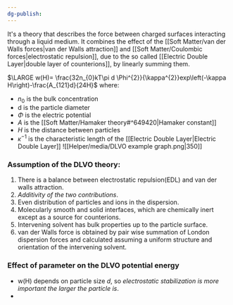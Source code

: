 ```yaml
---
dg-publish:
---
```



It's a theory that describes the force between charged surfaces interacting through a liquid medium. It combines the effect of the [[Soft Matter/van der Walls forces|van der Walls attraction]] and [[Soft Matter/Coulombic forces|electrostatic repulsion]], due to the so called [[Electric Double Layer|double layer of counterions]], by linearly summing them.

$\LARGE w(H)= \frac{32n_{0}kT\pi d \Phi^{2}}{\kappa^{2}}exp\left(-\kappa H\right)-\frac{A_{121}d}{24H}$ 
where:
- $n_{0}$ is the bulk concentration
- d is the particle diameter
- $\Phi$ is the electric potential
- $A$ is the [[Soft Matter/Hamaker theory#^649420|Hamaker constant]] 
- $H$ is the distance between particles
- $\kappa^{-1}$ is the characteristic length of the [[Electric Double Layer|Electric Double Layer]]
![[Helper/media/DLVO example graph.png|350]]
### Assumption of the DLVO theory:
1. There is a balance between electrostatic repulsion(EDL) and van der walls attraction. 
2. *Additivity of the two contributions*.
3. Even distribution of particles and ions in the dispersion. 
4. Molecularly smooth and solid interfaces, which are chemically inert except as a source for counterions. 
5. Intervening solvent has bulk properties up to the particle surface. 
6. van der Walls force is obtained by pair wise summation of London dispersion forces and calculated assuming a uniform structure and orientation of the intervening solvent.
### Effect of parameter on the DLVO potential energy
- w(H) depends on particle size $d$, so *electrostatic stabilization is more important the larger the particle is*.
- 